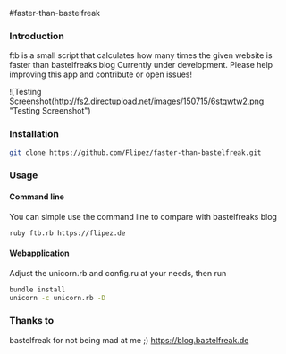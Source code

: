 #faster-than-bastelfreak

### Introduction

ftb is a small script that calculates how many times the given website is faster than bastelfreaks blog
Currently under development. Please help improving this app and contribute or open issues!

![Testing Screenshot(http://fs2.directupload.net/images/150715/6stqwtw2.png "Testing Screenshot")

### Installation

```bash
git clone https://github.com/Flipez/faster-than-bastelfreak.git
```

### Usage

#### Command line
You can simple use the command line to compare with bastelfreaks blog

```bash
ruby ftb.rb https://flipez.de
```

#### Webapplication

Adjust the unicorn.rb and config.ru at your needs, then run

```bash
bundle install
unicorn -c unicorn.rb -D
```
### Thanks to

bastelfreak for not being mad at me ;)
https://blog.bastelfreak.de
